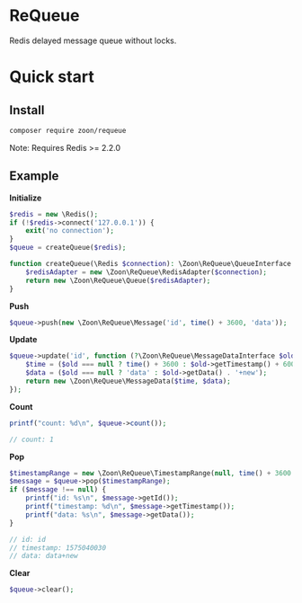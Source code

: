 # ReQueue

Redis delayed message queue without locks.

# Quick start

## Install

```bash
composer require zoon/requeue
```
Note: Requires Redis >= 2.2.0

## Example

**Initialize**
```php
$redis = new \Redis();
if (!$redis->connect('127.0.0.1')) {
    exit('no connection');
}
$queue = createQueue($redis);

function createQueue(\Redis $connection): \Zoon\ReQueue\QueueInterface {
	$redisAdapter = new \Zoon\ReQueue\RedisAdapter($connection);
	return new \Zoon\ReQueue\Queue($redisAdapter);
}
```
**Push**
```php
$queue->push(new \Zoon\ReQueue\Message('id', time() + 3600, 'data'));
```
**Update**
```php
$queue->update('id', function (?\Zoon\ReQueue\MessageDataInterface $old) {
	$time = ($old === null ? time() + 3600 : $old->getTimestamp() + 600);
	$data = ($old === null ? 'data' : $old->getData() . '+new');
	return new \Zoon\ReQueue\MessageData($time, $data);
});
```
**Count**
```php
printf("count: %d\n", $queue->count());
```
```php
// count: 1
```
**Pop**
```php
$timestampRange = new \Zoon\ReQueue\TimestampRange(null, time() + 3600 + 600);
$message = $queue->pop($timestampRange);
if ($message !== null) {
	printf("id: %s\n", $message->getId());
	printf("timestamp: %d\n", $message->getTimestamp());
	printf("data: %s\n", $message->getData());
}
```
```php
// id: id
// timestamp: 1575040030
// data: data+new
```
**Clear**
```php
$queue->clear();
```